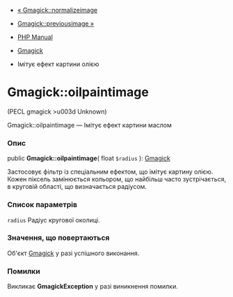 - [« Gmagick::normalizeimage](gmagick.normalizeimage.md)
- [Gmagick::previousimage »](gmagick.previousimage.md)

- [PHP Manual](index.md)
- [Gmagick](class.gmagick.md)
- Імітує ефект картини олією

# Gmagick::oilpaintimage

(PECL gmagick \>u003d Unknown)

Gmagick::oilpaintimage — Імітує ефект картини маслом

### Опис

public **Gmagick::oilpaintimage**( float `$radius` ):
[Gmagick](class.gmagick.md)

Застосовує фільтр із спеціальним ефектом, що імітує картину олією.
Кожен піксель замінюється кольором, що найбільш часто зустрічається, в круговій
області, що визначається радіусом.

### Список параметрів

`radius`
Радіус кругової околиці.

### Значення, що повертаються

Об'єкт [Gmagick](class.gmagick.md) у разі успішного виконання.

### Помилки

Викликає **GmagickException** у разі виникнення помилки.
